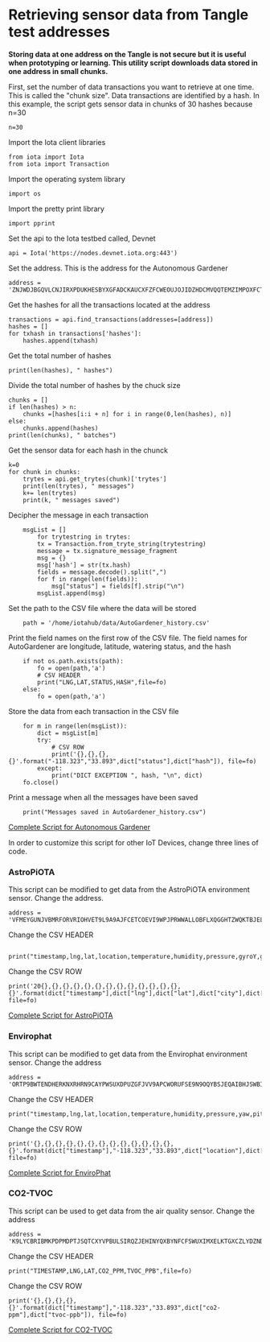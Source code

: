 # Retrieving sensor data from Tangle test addresses

**Storing data at one address on the Tangle is not secure but it is useful when prototyping or learning.  This utility script downloads data stored in one address in small chunks.**

First, set the number of data transactions you want to retrieve at one time.  This is called the "chunk size".  Data transactions are identified by a hash.  In this example, the script gets sensor data in chunks of 30 hashes because n=30
```
n=30
```
Import the Iota client libraries
```
from iota import Iota
from iota import Transaction
```
Import the operating system library
```
import os
```
Import the pretty print library
```
import pprint
```
Set the api to the Iota testbed called, Devnet
```
api = Iota('https://nodes.devnet.iota.org:443')
```
Set the address.  This is the address for the Autonomous Gardener
```
address = 'ZNJWDJBGQVLCNJIRXPDUKHESBYXGFADCKAUCXFZFCWEOUJOJIDZHDCMVQQTEMZIMPOXFCTM9QSNNUZVBXMHVKFPSF9'
```
Get the hashes for all the transactions located at the address
```
transactions = api.find_transactions(addresses=[address])
hashes = []
for txhash in transactions['hashes']:
    hashes.append(txhash)
```
Get the total number of hashes
```
print(len(hashes), " hashes")
```
Divide the total number of hashes by the chuck size
```
chunks = []
if len(hashes) > n:
    chunks =[hashes[i:i + n] for i in range(0,len(hashes), n)]
else:
    chunks.append(hashes)
print(len(chunks), " batches")
```
Get the sensor data for each hash in the chunck
```
k=0
for chunk in chunks:
    trytes = api.get_trytes(chunk)['trytes']
    print(len(trytes), " messages")
    k+= len(trytes)
    print(k, " messages saved")
```
Decipher the message in each transaction
```
    msgList = []
        for trytestring in trytes:
        tx = Transaction.from_tryte_string(trytestring)
        message = tx.signature_message_fragment
        msg = {}
        msg['hash'] = str(tx.hash)
        fields = message.decode().split(",")
        for f in range(len(fields)):
            msg["status"] = fields[f].strip("\n")
        msgList.append(msg)
```
Set the path to the CSV file where the data will be stored
```
    path = '/home/iotahub/data/AutoGardener_history.csv'
```
Print the field names on the first row of the CSV file.  The field names for AutoGardener are longitude, latitude, watering status, and the hash
```
    if not os.path.exists(path):
        fo = open(path,'a')
        # CSV HEADER
        print("LNG,LAT,STATUS,HASH",file=fo)   
    else:
        fo = open(path,'a')
```
Store the data from each transaction in the CSV file
```
    for m in range(len(msgList)):
        dict = msgList[m]
        try:
            # CSV ROW
            print('{},{},{},{}'.format("-118.323","33.893",dict["status"],dict["hash"]), file=fo)   
        except:
            print("DICT EXCEPTION ", hash, "\n", dict)
    fo.close()
```
Print a message when all the messages have been saved
```
    print("Messages saved in AutoGardener_history.csv")
```

[Complete Script for Autonomous Gardener](getAutoGardener_data.py)

In order to customize this script for other IoT Devices, change three lines of code.

### AstroPiOTA

This script can be modified to get data from the AstroPiOTA environment sensor.  Change the address.

```
address = 'VFMEYGUNJVBMRFORVRIOHVET9L9A9AJFCETCOEVI9WPJPRWWALLOBFLXQGGHTZWQKTBJELJNVA9SILXVZTMPMXKPWC'

```
Change the CSV HEADER
```
        print("timestamp,lng,lat,location,temperature,humidity,pressure,gyroY,gyroZ,gyroX,accelX,accelY,accelZ",file=fo)

```
Change the CSV ROW
```
print('20{},{},{},{},{},{},{},{},{},{},{},{},{},{}'.format(dict["timestamp"],dict["lng"],dict["lat"],dict["city"],dict["temperature"],dict["humidity"],dict["pressure"],dict["yaw"],dict["pitch"],dict["roll"],dict["x"],dict["y"],dict["z"],dict["hash"]), file=fo)
```
[Complete Script for AstroPiOTA](getAstroPiOTA_data.py)


### Envirophat
This script can be modified to get data from the Envirophat environment sensor.  Change the address
```
address = 'ORTP9BWTENDHERKNXRHRN9CAYPWSUXDPUZGFJVV9APCWORUFSE9N9OQYBSJEQAIBHJSWBIGFNQUDT9IUWBBPUYLAHB'

```
Change the CSV HEADER
```
print("timestamp,lng,lat,location,temperature,humidity,pressure,yaw,pitch,roll,accelX,accelY,accelZ,heading,rgb,hash",file=fo)
```
Change the CSV ROW
```
print('{},{},{},{},{},{},{},{},{},{},{},{},{},{}'.format(dict["timestamp"],"-118.323","33.893",dict["location"],dict["temp"],0,dict["press"],0,0,0,dict["accelX"],dict["accelY"],dict["accelZ"],dict["heading"],dict["rgb"]), file=fo)
```
[Complete Script for EnviroPhat](getEnvirophat_data.py)


### CO2-TVOC
This script can be used to get data from the air quality sensor.  Change the address
```
address = 'K9LYCBRIBMKPDPMDPTJSQTCXYVPBULSIRQZJEHINYQXBYNFCFSWUXIMXELKTGXCZLYDZNDJEVKSOBWDXXTTNMMPRPC'

```
Change the CSV HEADER
```
print("TIMESTAMP,LNG,LAT,CO2_PPM,TVOC_PPB",file=fo)
```
Change the CSV ROW
```
print('{},{},{},{},{}'.format(dict["timestamp"],"-118.323","33.893",dict["co2-ppm"],dict["tvoc-ppb"]), file=fo)
```
[Complete Script for CO2-TVOC](getAirQuality_data.py)
